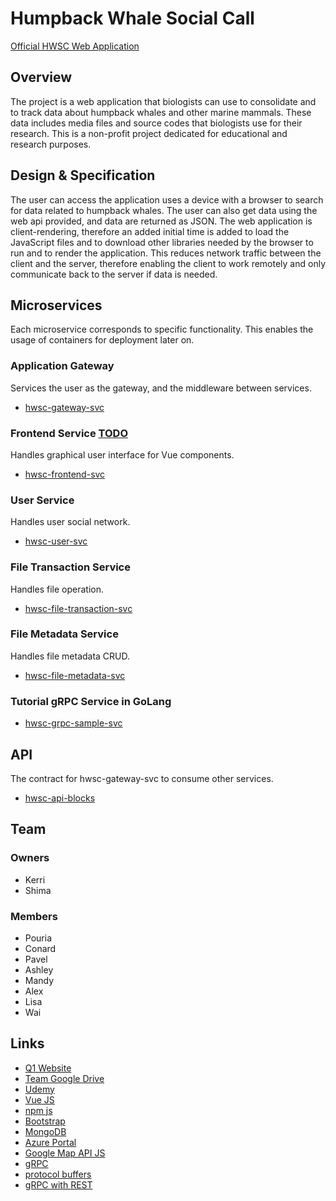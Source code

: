 # Humpback Whale Social Call
[Official HWSC Web Application](https://faraonc.github.io/hwsc-gateway-svc/)

## Overview
The project is a web application that biologists can use to consolidate and to track data about humpback whales and other marine mammals. These data includes media files and source codes that biologists use for their research.
This is a non-profit project dedicated for educational and research purposes.

## Design & Specification
The user can access the application uses a device with a browser to search for data related to humpback whales. The user can also get data using the web api provided, and data are returned as JSON.
The web application is client-rendering, therefore an added initial time is added to load the JavaScript files and to download other libraries needed by the browser to run and to render the application. This reduces network traffic between the client and the server, therefore enabling the client to work remotely and only communicate back to the server if data is needed. 

## Microservices
Each microservice corresponds to specific functionality. This enables the usage of containers for deployment later on.
### Application Gateway
Services the user as the gateway, and the middleware between services.
- [hwsc-gateway-svc](https://github.com/faraonc/hwsc-gateway-svc)
### Frontend Service [TODO](https://github.com/faraonc/hwsc-gateway-svc/issues/34)
Handles graphical user interface for Vue components.
- [hwsc-frontend-svc](https://github.com/faraonc/hwsc-frontend-svc)
### User Service
Handles user social network.
- [hwsc-user-svc](https://github.com/faraonc/hwsc-user-svc)
### File Transaction Service
Handles file operation.
- [hwsc-file-transaction-svc](https://github.com/faraonc/hwsc-file-transaction-svc)
### File Metadata Service
Handles file metadata CRUD.
- [hwsc-file-metadata-svc](https://github.com/faraonc/hwsc-file-metadata-svc)
### Tutorial gRPC Service in GoLang
- [hwsc-grpc-sample-svc](https://github.com/faraonc/hwsc-grpc-sample-svc)

## API
The contract for hwsc-gateway-svc to consume other services.
- [hwsc-api-blocks](https://github.com/faraonc/hwsc-api-blocks)

## Team 

### Owners
- Kerri
- Shima

### Members
- Pouria 
- Conard 
- Pavel 
- Ashley 
- Mandy 
- Alex
- Lisa
- Wai

## Links
- [Q1 Website](https://hwss.azurewebsites.net/#/)
- [Team Google Drive](https://drive.google.com/drive/folders/13vJqlP3PRIZJMuMC0tfnGKSoOrWuMX4W)
- [Udemy](https://www.udemy.com/)
- [Vue JS](https://vuejs.org/)
- [npm js](https://www.npmjs.com/)
- [Bootstrap](https://getbootstrap.com/)
- [MongoDB](https://www.mongodb.com/)
- [Azure Portal](https://portal.azure.com/)
- [Google Map API JS](https://developers.google.com/maps/documentation/javascript/tutorial)
- [gRPC](https://grpc.io/)
- [protocol buffers](https://developers.google.com/protocol-buffers/docs/proto3)
- [gRPC with REST](https://grpc.io/blog/coreos)
